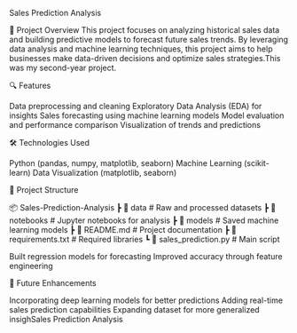 Sales Prediction Analysis

📌 Project Overview
This project focuses on analyzing historical sales data and building predictive models to forecast future sales trends. By leveraging data analysis and machine learning techniques, 
this project aims to help businesses make data-driven decisions and optimize sales strategies.This was my second-year project.

🔍 Features

Data preprocessing and cleaning
Exploratory Data Analysis (EDA) for insights
Sales forecasting using machine learning models
Model evaluation and performance comparison
Visualization of trends and predictions

🛠️ Technologies Used

Python (pandas, numpy, matplotlib, seaborn)
Machine Learning (scikit-learn)
Data Visualization (matplotlib, seaborn)

📂 Project Structure

📦 Sales-Prediction-Analysis
 ┣ 📂 data             # Raw and processed datasets
 ┣ 📂 notebooks        # Jupyter notebooks for analysis
 ┣ 📂 models           # Saved machine learning models
 ┣ 📜 README.md        # Project documentation
 ┣ 📜 requirements.txt # Required libraries
 ┗ 📜 sales_prediction.py # Main script
 
Built regression models for forecasting
Improved accuracy through feature engineering

🔮 Future Enhancements

Incorporating deep learning models for better predictions
Adding real-time sales prediction capabilities
Expanding dataset for more generalized insighSales Prediction Analysis


